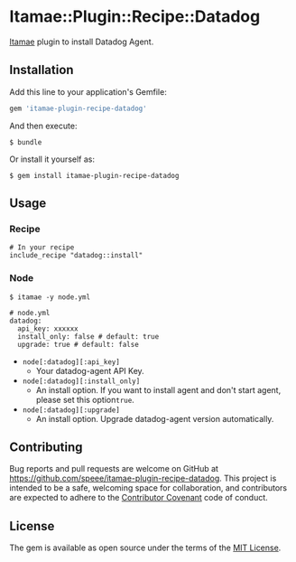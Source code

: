 # Itamae::Plugin::Recipe::Datadog

[Itamae](https://github.com/ryotarai/itamae) plugin to install Datadog Agent.

## Installation

Add this line to your application's Gemfile:

```ruby
gem 'itamae-plugin-recipe-datadog'
```

And then execute:

    $ bundle

Or install it yourself as:

    $ gem install itamae-plugin-recipe-datadog

## Usage

### Recipe
```
# In your recipe
include_recipe "datadog::install"
```

### Node
`$ itamae -y node.yml`

```
# node.yml
datadog:
  api_key: xxxxxx
  install_only: false # default: true
  upgrade: true # default: false
```

- `node[:datadog][:api_key]`
  - Your datadog-agent API Key.
- `node[:datadog][:install_only]`
  - An install option. If you want to install agent and don't start agent, please set this option`true`.
- `node[:datadog][:upgrade]`
  - An install option. Upgrade datadog-agent version automatically.

## Contributing

Bug reports and pull requests are welcome on GitHub at https://github.com/speee/itamae-plugin-recipe-datadog. This project is intended to be a safe, welcoming space for collaboration, and contributors are expected to adhere to the [Contributor Covenant](http://contributor-covenant.org) code of conduct.


## License

The gem is available as open source under the terms of the [MIT License](http://opensource.org/licenses/MIT).

